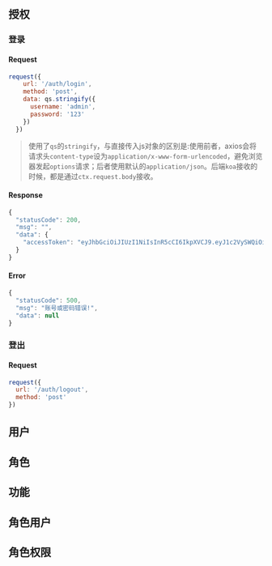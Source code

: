 ## 授权

### 登录

#### Request

```js
request({
    url: '/auth/login',
    method: 'post',
    data: qs.stringify({
      username: 'admin',
      password: '123'
    })
  })
```
>使用了`qs`的`stringify`，与直接传入js对象的区别是:使用前者，axios会将请求头`content-type`设为`application/x-www-form-urlencoded`，避免浏览器发起`options`请求；后者使用默认的`application/json`。后端`koa`接收的时候，都是通过`ctx.request.body`接收。

#### Response

```js
{
  "statusCode": 200,
  "msg": "",
  "data": {
    "accessToken": "eyJhbGciOiJIUzI1NiIsInR5cCI6IkpXVCJ9.eyJ1c2VySWQiOiIxIiwiaWF0IjoxNTMyMzE2NzIzLCJleHAiOjE1MzI5MjE1MjN9.fCWajolT_ttl_2UGHSw16_lRUNFwxlU6Tl30pt33kaY"
  }
}
```

#### Error
```js
{
  "statusCode": 500,
  "msg": "账号或密码错误!",
  "data": null
}
```

### 登出

#### Request
```js
request({
  url: '/auth/logout',
  method: 'post'
})
```

## 用户

## 角色

## 功能

## 角色用户

## 角色权限